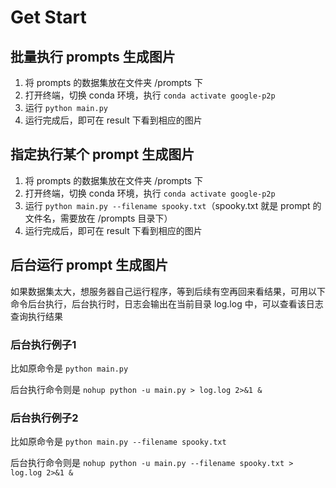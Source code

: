 # Get Start

## 批量执行 prompts 生成图片
1. 将 prompts 的数据集放在文件夹 /prompts 下
2. 打开终端，切换 conda 环境，执行 ```conda activate google-p2p```
3. 运行 ```python main.py```
4. 运行完成后，即可在 result 下看到相应的图片

## 指定执行某个 prompt 生成图片
1. 将 prompts 的数据集放在文件夹 /prompts 下
2. 打开终端，切换 conda 环境，执行 ```conda activate google-p2p```
3. 运行 ```python main.py --filename spooky.txt```（spooky.txt 就是 prompt 的文件名，需要放在 /prompts 目录下）
4. 运行完成后，即可在 result 下看到相应的图片

## 后台运行 prompt 生成图片
如果数据集太大，想服务器自己运行程序，等到后续有空再回来看结果，可用以下命令后台执行，后台执行时，日志会输出在当前目录 log.log 中，可以查看该日志查询执行结果

### 后台执行例子1
比如原命令是
```python main.py```

后台执行命令则是
```nohup python -u main.py > log.log 2>&1 &```

### 后台执行例子2
比如原命令是
```python main.py --filename spooky.txt```

后台执行命令则是
```nohup python -u main.py --filename spooky.txt > log.log 2>&1 &```
